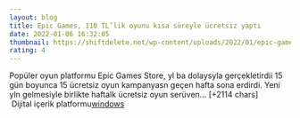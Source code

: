```yaml
--- 
layout: blog
title: Epic Games, 110 TL’lik oyunu kısa süreyle ücretsiz yaptı
date: 2022-01-06 16:32:05
thumbnail: https://shiftdelete.net/wp-content/uploads/2022/01/epic-games-110-tl-oyun-ucretsiz.jpg
rating: 4
---
```

Popüler oyun platformu Epic Games Store, yl ba dolaysyla gerçekletirdii 15 gün boyunca 15 ücretsiz oyun kampanyasn geçen hafta sona erdirdi. Yeni yln gelmesiyle birlikte haftalk ücretsiz oyun serüven… [+2114 chars]</br>&nbsp;Dijital içerik platformu<a href="https://www.techno-light.net/">windows</a>